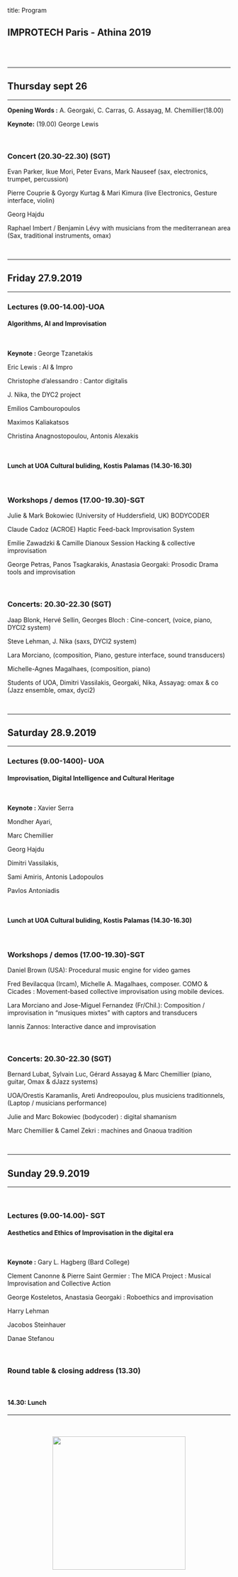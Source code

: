 title: Program

## IMPROTECH Paris - Athina 2019


<br><br>

---
## Thursday sept 26
---
 
**Opening Words :** A. Georgaki, C. Carras, G. Assayag, M. Chemillier(18.00)

**Keynote:**   (19.00) George Lewis

<br>

### Concert (20.30-22.30) (SGT)

Evan Parker, Ikue Mori, Peter Evans, Mark Nauseef (sax, electronics, trumpet, percussion)

Pierre Couprie & Gyorgy Kurtag & Mari Kimura  (live Electronics, Gesture interface, violin)

Georg Hajdu 

Raphael Imbert / Benjamin Lévy with musicians from the mediterranean area (Sax, traditional instruments, omax)

<br>

---
## Friday 27.9.2019
---

### Lectures (9.00-14.00)-UOA
#### Algorithms, AI and Improvisation 

<br>

**Keynote :** George Tzanetakis 

Eric Lewis :  AI & Impro

Christophe d’alessandro : Cantor digitalis

J. Nika, the DYC2 project

Emilios Cambouropoulos

Maximos Kaliakatsos 

Christina Anagnostopoulou, Antonis Alexakis

<br>

#### Lunch at UOA Cultural buliding, Kostis Palamas (14.30-16.30)

<br>

### Workshops / demos (17.00-19.30)-SGT

Julie & Mark Bokowiec (University of Huddersfield, UK) BODYCODER 

Claude Cadoz (ACROE) Haptic Feed-back Improvisation System 

Emilie Zawadzki & Camille Dianoux Session Hacking & collective improvisation 

George Petras, Panos Tsagkarakis, Anastasia Georgaki: Prosodic Drama tools and improvisation

<br>

### Concerts: 20.30-22.30 (SGT)

Jaap Blonk, Hervé Sellin, Georges Bloch : Cine-concert, (voice, piano, DYCI2 system)

Steve Lehman, J. Nika (saxs, DYCI2 system)

Lara Morciano, (composition, Piano, gesture interface, sound transducers)

Michelle-Agnes Magalhaes, (composition, piano)

Students of UOA, Dimitri Vassilakis, Georgaki, Nika, Assayag: omax & co (Jazz ensemble, omax, dyci2)


<br>

---
## Saturday 28.9.2019 
---

### Lectures (9.00-1400)- UOA
#### Improvisation, Digital Intelligence and Cultural Heritage

<br>

**Keynote :** Xavier Serra

Mondher Ayari, 

Marc Chemillier

Georg Hajdu 

Dimitri Vassilakis,

Sami Amiris, Antonis Ladopoulos

Pavlos Antoniadis

<br>

#### Lunch at UOA Cultural buliding, Kostis Palamas (14.30-16.30)

<br>

### Workshops / demos (17.00-19.30)-SGT

Daniel Brown (USA): Procedural music engine for video games

Fred Bevilacqua (Ircam), Michelle A. Magalhaes, composer. COMO & Cicades  : Movement-based collective 
improvisation using mobile devices.

Lara Morciano and Jose-Miguel Fernandez (Fr/Chil.):  Composition / improvisation in “musiques mixtes” with captors and transducers

Iannis Zannos: Interactive dance and improvisation

<br>

### Concerts: 20.30-22.30 (SGT)

Bernard Lubat, Sylvain Luc, Gérard Assayag & Marc Chemillier (piano, guitar, Omax & dJazz systems)

UOA/Orestis Karamanlis, Areti Andreopoulou, plus musiciens traditionnels, (Laptop / musicians performance)

Julie and Marc Bokowiec (bodycoder) : digital shamanism

Marc Chemillier & Camel Zekri : machines and Gnaoua tradition

<br>

---
## Sunday 29.9.2019
---

<br>

### Lectures (9.00-14.00)- SGT
#### Aesthetics and Ethics of Improvisation in the digital era

<br>

**Keynote :** Gary L. Hagberg (Bard College)

Clement Canonne & Pierre Saint Germier : The MICA Project : Musical Improvisation and Collective Action

George Kosteletos, Αnastasia Georgaki : Roboethics and improvisation 

Harry Lehman

Jacobos Steinhauer

Danae Stefanou 


<br>

### Round table & closing address (13.30)

<br>

#### 14.30: Lunch



---

<p align="center">
   <br><br>
  <img src="../images/IKPoster_frag10.png" width="300">
   <br><br>
</p>

